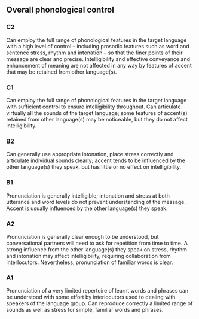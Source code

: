 ## Overall phonological control
### C2
Can employ the full range of phonological features in the target language with a high level of control – including prosodic features such as word and sentence stress, rhythm and intonation – so that the finer points of their message are clear and precise. Intelligibility and effective conveyance and enhancement of meaning are not affected in any way by features of accent that may be retained from other language(s).
### C1
Can employ the full range of phonological features in the target language with sufficient control to ensure intelligibility throughout. Can articulate virtually all the sounds of the target language; some features of accent(s) retained from other language(s) may be noticeable, but they do not affect intelligibility.
### B2
Can generally use appropriate intonation, place stress correctly and articulate individual sounds clearly; accent tends to be influenced by the other language(s) they speak, but has little or no effect on intelligibility.
### B1
Pronunciation is generally intelligible; intonation and stress at both utterance and word levels do not prevent understanding of the message. Accent is usually influenced by the other language(s) they speak. 
### A2
Pronunciation is generally clear enough to be understood, but conversational partners will need to ask for repetition from time to time. A strong influence from the other language(s) they speak on stress, rhythm and intonation may affect intelligibility, requiring collaboration from interlocutors. Nevertheless, pronunciation of familiar words is clear.
### A1
Pronunciation of a very limited repertoire of learnt words and phrases can be understood with some effort by interlocutors used to dealing with speakers of the language group. Can reproduce correctly a limited range of sounds as well as stress for simple, familiar words and phrases.
